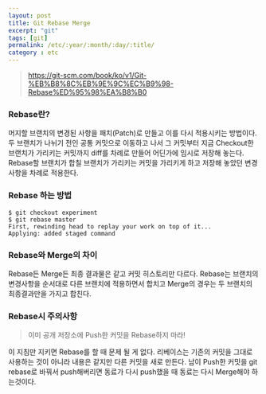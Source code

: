 ```yaml
---
layout: post
title: Git Rebase Merge 
excerpt: "git"
tags: [git]
permalink: /etc/:year/:month/:day/:title/
category : etc
---
```


> https://git-scm.com/book/ko/v1/Git-%EB%B8%8C%EB%9E%9C%EC%B9%98-Rebase%ED%95%98%EA%B8%B0

### Rebase란?
머지할 브랜치의 변경된 사항을 패치(Patch)로 만들고 이를 다시 적용시키는 방법이다.
두 브랜치가 나뉘기 전인 공통 커밋으로 이동하고 나서 그 커밋부터 지금 Checkout한 브랜치가 가리키는 커밋까지 diff를 차례로 만들어 어딘가에 임시로 저장해 놓는다. Rebase할 브랜치가 합칠 브랜치가 가리키는 커밋을 가리키게 하고 저장해 놓았던 변경사항을 차례로 적용한다.

### Rebase 하는 방법
```
$ git checkout experiment
$ git rebase master
First, rewinding head to replay your work on top of it...
Applying: added staged command

```

### Rebase와 Merge의 차이
Rebase든 Merge든 최종 결과물은 같고 커밋 히스토리만 다르다. Rebase는 브랜치의 변경사항을 순서대로 다른 브랜치에 적용하면서 합치고 Merge의 경우는 두 브랜치의 최종결과만을 가지고 합친다.  

### Rebase시 주의사항
> 이미 공개 저장소에 Push한 커밋을 Rebase하지 마라!

이 지침만 지키면 Rebase를 할 때 문제 될 게 없다. 리베이스는 기존의 커밋을 그대로 사용하는 것이 아니라 내용은 같지만 다른 커밋을 새로 만든다. 남이 Push한 커밋을 git rebase로 바꿔서 push해버리면 동료가 다시 push했을 때 동료는 다시 Merge해야 하는것이다.